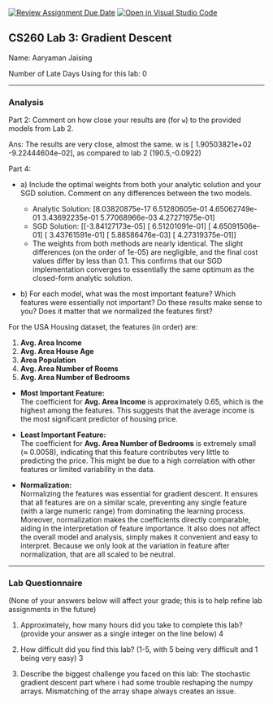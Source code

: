 [![Review Assignment Due Date](https://classroom.github.com/assets/deadline-readme-button-22041afd0340ce965d47ae6ef1cefeee28c7c493a6346c4f15d667ab976d596c.svg)](https://classroom.github.com/a/TYBHWPoY)
[![Open in Visual Studio Code](https://classroom.github.com/assets/open-in-vscode-2e0aaae1b6195c2367325f4f02e2d04e9abb55f0b24a779b69b11b9e10269abc.svg)](https://classroom.github.com/online_ide?assignment_repo_id=18029722&assignment_repo_type=AssignmentRepo)
## CS260 Lab 3: Gradient Descent

Name: Aaryaman Jaising

Number of Late Days Using for this lab: 0

---

### Analysis

Part 2: Comment on how close your results are (for `w`) to the provided models from Lab 2.

Ans: The results are very close, almost the same. w is [ 1.90503821e+02 -9.22444604e-02], as compared to lab 2 (190.5,-0.0922)

Part 4:

- a) Include the optimal weights from both your analytic solution and your SGD solution. Comment on any differences between the two models.
  - Analytic Solution: [8.03820875e-17 6.51280605e-01 4.65062749e-01 3.43692235e-01 5.77068966e-03 4.27271975e-01]
  - SGD Solution: [[-3.84127173e-05] [ 6.51201091e-01] [ 4.65091506e-01] [ 3.43761591e-01] [ 5.88586476e-03] [ 4.27319375e-01]]
  - The weights from both methods are nearly identical. The slight differences (on the order of 1e-05) are negligible, and the final cost values differ by less than 0.1. This confirms that our SGD implementation converges to essentially the same optimum as the closed-form analytic solution.


- b) For each model, what was the most important feature? Which features were essentially not important? Do these results make sense to you? Does it matter that we normalized the features first?

For the USA Housing dataset, the features (in order) are:
1. **Avg. Area Income**
2. **Avg. Area House Age**
3. **Area Population**
4. **Avg. Area Number of Rooms** 
5. **Avg. Area Number of Bedrooms**

- **Most Important Feature:**  
The coefficient for **Avg. Area Income** is approximately 0.65, which is the highest among the features. This suggests that the average income is the most significant predictor of housing price.

- **Least Important Feature:**  
The coefficient for **Avg. Area Number of Bedrooms** is extremely small (≈ 0.0058), indicating that this feature contributes very little to predicting the price. This might be due to a high correlation with other features or limited variability in the data.

- **Normalization:**  
Normalizing the features was essential for gradient descent. It ensures that all features are on a similar scale, preventing any single feature (with a large numeric range) from dominating the learning process. Moreover, normalization makes the coefficients directly comparable, aiding in the interpretation of feature importance. It also does not affect the overall model and analysis, simply makes it convenient and easy to interpret. Because we only look at the variation in feature after normalization, that are all scaled to be neutral.




---

### Lab Questionnaire

(None of your answers below will affect your grade; this is to help refine lab
assignments in the future)

1. Approximately, how many hours did you take to complete this lab? (provide
  your answer as a single integer on the line below)
  4

2. How difficult did you find this lab? (1-5, with 5 being very difficult and 1
  being very easy)
  3
3. Describe the biggest challenge you faced on this lab:
The stochastic gradient descent part where i had some trouble reshaping the numpy arrays.
Mismatching of the array shape always creates an issue.